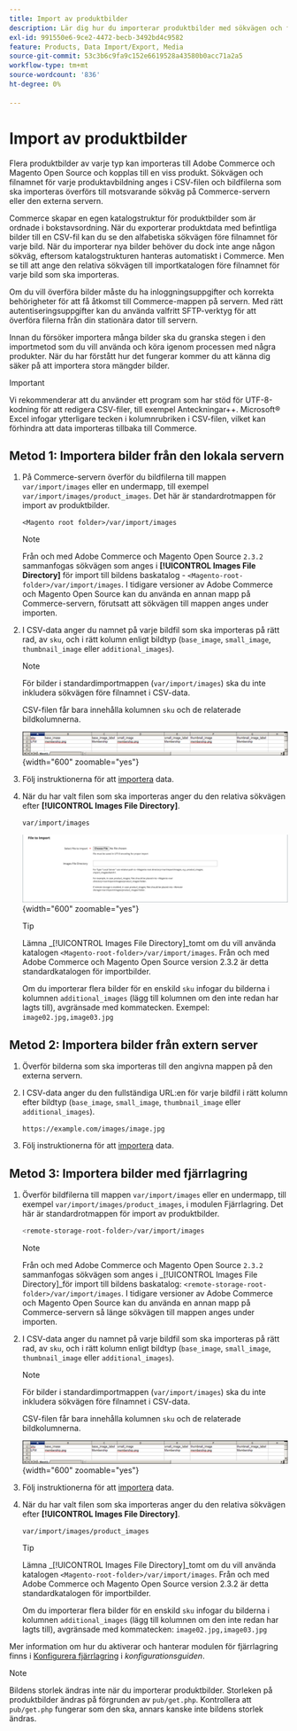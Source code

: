 ```yaml
---
title: Import av produktbilder
description: Lär dig hur du importerar produktbilder med sökvägen och filnamnet för varje bild.
exl-id: 991550e6-9ce2-4472-becb-3492bd4c9582
feature: Products, Data Import/Export, Media
source-git-commit: 53c3b6c9fa9c152e6619528a43580b0acc71a2a5
workflow-type: tm+mt
source-wordcount: '836'
ht-degree: 0%

---
```


# Import av produktbilder

Flera produktbilder av varje typ kan importeras till Adobe Commerce och Magento Open Source och kopplas till en viss produkt. Sökvägen och filnamnet för varje produktavbildning anges i CSV-filen och bildfilerna som ska importeras överförs till motsvarande sökväg på Commerce-servern eller den externa servern.

Commerce skapar en egen katalogstruktur för produktbilder som är ordnade i bokstavsordning. När du exporterar produktdata med befintliga bilder till en CSV-fil kan du se den alfabetiska sökvägen före filnamnet för varje bild. När du importerar nya bilder behöver du dock inte ange någon sökväg, eftersom katalogstrukturen hanteras automatiskt i Commerce. Men se till att ange den relativa sökvägen till importkatalogen före filnamnet för varje bild som ska importeras.

Om du vill överföra bilder måste du ha inloggningsuppgifter och korrekta behörigheter för att få åtkomst till Commerce-mappen på servern. Med rätt autentiseringsuppgifter kan du använda valfritt SFTP-verktyg för att överföra filerna från din stationära dator till servern.

Innan du försöker importera många bilder ska du granska stegen i den importmetod som du vill använda och köra igenom processen med några produkter. När du har förstått hur det fungerar kommer du att känna dig säker på att importera stora mängder bilder.

>[!IMPORTANT]
>
>Vi rekommenderar att du använder ett program som har stöd för UTF-8-kodning för att redigera CSV-filer, till exempel Anteckningar++. Microsoft® Excel infogar ytterligare tecken i kolumnrubriken i CSV-filen, vilket kan förhindra att data importeras tillbaka till Commerce.

## Metod 1: Importera bilder från den lokala servern

1. På Commerce-servern överför du bildfilerna till mappen `var/import/images` eller en undermapp, till exempel `var/import/images/product_images`. Det här är standardrotmappen för import av produktbilder.

   ```
   <Magento root folder>/var/import/images
   ```

   >[!NOTE]
   >
   >Från och med Adobe Commerce och Magento Open Source `2.3.2` sammanfogas sökvägen som anges i **[!UICONTROL Images File Directory]** för import till bildens baskatalog - `<Magento-root-folder>/var/import/images`. I tidigare versioner av Adobe Commerce och Magento Open Source kan du använda en annan mapp på Commerce-servern, förutsatt att sökvägen till mappen anges under importen.

1. I CSV-data anger du namnet på varje bildfil som ska importeras på rätt rad, av `sku`, och i rätt kolumn enligt bildtyp (`base_image`, `small_image`, `thumbnail_image` eller `additional_images`).

   >[!NOTE]
   >
   >För bilder i standardimportmappen (`var/import/images`) ska du inte inkludera sökvägen före filnamnet i CSV-data.

   CSV-filen får bara innehålla kolumnen `sku` och de relaterade bildkolumnerna.

   ![Exempel - CSV-bilddataimport](./assets/data-import-csv-image-files-default-local.png){width="600" zoomable="yes"}

1. Följ instruktionerna för att [importera](data-import.md) data.

1. När du har valt filen som ska importeras anger du den relativa sökvägen efter **[!UICONTROL Images File Directory]**.

   ```
   var/import/images
   ```

   ![Katalog för filimport av data](./assets/data-import-file-to-import.png){width="600" zoomable="yes"}

   >[!TIP]
   >
   >Lämna _[!UICONTROL Images File Directory]_tomt om du vill använda katalogen `<Magento-root-folder>/var/import/images`. Från och med Adobe Commerce och Magento Open Source version 2.3.2 är detta standardkatalogen för importbilder.

   Om du importerar flera bilder för en enskild `sku` infogar du bilderna i kolumnen `additional_images` (lägg till kolumnen om den inte redan har lagts till), avgränsade med kommatecken. Exempel: `image02.jpg,image03.jpg`

## Metod 2: Importera bilder från extern server

1. Överför bilderna som ska importeras till den angivna mappen på den externa servern.

1. I CSV-data anger du den fullständiga URL:en för varje bildfil i rätt kolumn efter bildtyp (`base_image`, `small_image`, `thumbnail_image` eller `additional_images`).

   ```
   https://example.com/images/image.jpg
   ```

1. Följ instruktionerna för att [importera](data-import.md) data.

## Metod 3: Importera bilder med fjärrlagring

1. Överför bildfilerna till mappen `var/import/images` eller en undermapp, till exempel `var/import/images/product_images`, i modulen Fjärrlagring. Det här är standardrotmappen för import av produktbilder.

   ```bash
   <remote-storage-root-folder>/var/import/images
   ```

   >[!NOTE]
   >
   >Från och med Adobe Commerce och Magento Open Source `2.3.2` sammanfogas sökvägen som anges i _[!UICONTROL Images File Directory]_för import till bildens baskatalog: `<remote-storage-root-folder>/var/import/images`. I tidigare versioner av Adobe Commerce och Magento Open Source kan du använda en annan mapp på Commerce-servern så länge sökvägen till mappen anges under importen.

1. I CSV-data anger du namnet på varje bildfil som ska importeras på rätt rad, av `sku`, och i rätt kolumn enligt bildtyp (`base_image`, `small_image`, `thumbnail_image` eller `additional_images`).

   >[!NOTE]
   >
   >För bilder i standardimportmappen (`var/import/images`) ska du inte inkludera sökvägen före filnamnet i CSV-data.

   CSV-filen får bara innehålla kolumnen `sku` och de relaterade bildkolumnerna.

   ![Exempel - CSV-bilddataimport](./assets/data-import-csv-image-files-default-local.png){width="600" zoomable="yes"}

1. Följ instruktionerna för att [importera](data-import.md) data.

1. När du har valt filen som ska importeras anger du den relativa sökvägen efter **[!UICONTROL Images File Directory]**.

   ```
   var/import/images/product_images
   ```

   >[!TIP]
   >
   >Lämna _[!UICONTROL Images File Directory]_tomt om du vill använda katalogen `<Magento-root-folder>/var/import/images`. Från och med Adobe Commerce och Magento Open Source version 2.3.2 är detta standardkatalogen för importbilder.

   Om du importerar flera bilder för en enskild `sku` infogar du bilderna i kolumnen `additional_images` (lägg till kolumnen om den inte redan har lagts till), avgränsade med kommatecken: `image02.jpg,image03.jpg`

Mer information om hur du aktiverar och hanterar modulen för fjärrlagring finns i [Konfigurera fjärrlagring](https://experienceleague.adobe.com/docs/commerce-operations/configuration-guide/storage/remote-storage/remote-storage.html) i _konfigurationsguiden_.

>[!NOTE]
>
>Bildens storlek ändras inte när du importerar produktbilder. Storleken på produktbilder ändras på förgrunden av `pub/get.php`. Kontrollera att `pub/get.php` fungerar som den ska, annars kanske inte bildens storlek ändras.
